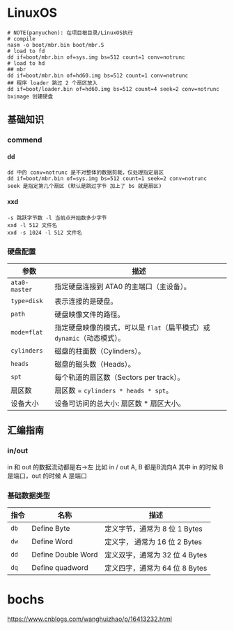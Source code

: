 # LinuxOS
```shell
# NOTE(panyuchen): 在项目根目录/LinuxOS执行
# compile
nasm -o boot/mbr.bin boot/mbr.S 
# load to fd
dd if=boot/mbr.bin of=sys.img bs=512 count=1 conv=notrunc
# load to hd
## mbr
dd if=boot/mbr.bin of=hd60.img bs=512 count=1 conv=notrunc
## 程序 loader 跳过 2 个扇区放入 
dd if=boot/loader.bin of=hd60.img bs=512 count=4 seek=2 conv=notrunc
bximage 创建硬盘

```
## 基础知识
### commend
#### dd
```shell
dd 中的 conv=notrunc 是不对整体的数据剪裁，仅处理指定扇区
dd if=boot/mbr.bin of=sys.img bs=512 count=1 seek=2 conv=notrunc
seek 是指定第几个扇区 (默认是跳过字节 加上了 bs 就是扇区)
```
#### xxd
```shell
-s 跳跃字节数 -l 当前点开始数多少字节
xxd -l 512 文件名
xxd -s 1024 -l 512 文件名
```
### 硬盘配置

| 参数          | 描述                                                                    |
| ------------- | ----------------------------------------------------------------------- |
| `ata0-master` | 指定硬盘连接到 ATA0 的主端口（主设备）。                                |
| `type=disk`   | 表示连接的是硬盘。                                                      |
| `path`        | 硬盘映像文件的路径。                                                    |
| `mode=flat`   | 指定硬盘映像的模式，可以是 `flat`（扁平模式）或 `dynamic`（动态模式）。 |
| `cylinders`   | 磁盘的柱面数（Cylinders）。                                             |
| `heads`       | 磁盘的磁头数（Heads）。                                                 |
| `spt`         | 每个轨道的扇区数（Sectors per track）。                                 |
| 扇区数        | 扇区数 = `cylinders * heads * spt`。                                    |
| 设备大小      | 设备可访问的总大小: 扇区数 * 扇区大小。                                 |

## 汇编指南

### in/out 

in 和 out 的数据流动都是右->左 比如 in / out A, B 都是B流向A
其中 in 的时候 B 是端口，out 的时候 A 是端口

### 基础数据类型

| 指令 | 名称               | 描述                             |
| ---- | ------------------ | -------------------------------- |
| `db` | Define Byte        | 定义字节，通常为 8 位  1 Bytes   |
| `dw` | Define Word        | 定义字，  通常为 16 位 2 Bytes   |
| `dd` | Define Double Word | 定义双字，通常为 32 位 4 Bytes   |
| `dq` | Define quadword    | 定义四字，通常为 64 位 8 Bytes   |

# bochs

https://www.cnblogs.com/wanghuizhao/p/16413232.html